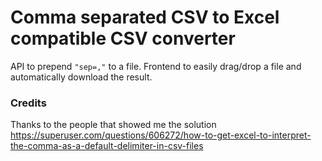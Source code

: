 # Comma separated CSV to Excel compatible CSV converter

API to prepend `"sep=,"` to a file. Frontend to easily drag/drop a file and automatically download the result.

### Credits

Thanks to the people that showed me the solution https://superuser.com/questions/606272/how-to-get-excel-to-interpret-the-comma-as-a-default-delimiter-in-csv-files
